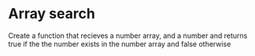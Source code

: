 # Array search
Create a function that recieves a number array, and a number and returns true if the the number exists in the number array and false otherwise
